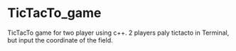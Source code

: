 # TicTacTo_game
TicTacTo game for two player using c++.
2 players paly tictacto in Terminal, but input the coordinate of the field.
